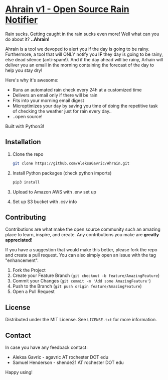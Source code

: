 # [Ahrain v1 - Open Source Rain Notifier](https://ahra.in)

Rain sucks. Getting caught in the rain sucks even more! Well what can you do about it? **..Ahrain!**

Ahrain is a tool we devoped to alert you if the day is going to be rainy. Furthermore, a tool that will ONLY notify you **IF** they day is going to be rainy, else dead silence (anti-spam!). And if the day ahead will be rainy, Arhain will deliver you an email in the morning containing the forecast of the day to help you stay dry!

Here's why it's awesome:

* Runs an automated rain check every 24h at a customized time
* Delivers an email only if there will be rain
* Fits into your morning email digest
* Microptimizes your day by saving you time of doing the repetitive task of checking the weather just for rain every day..
* ..open source!

Built with Python3!

## Installation

1. Clone the repo

   ```sh
   git clone https://github.com/AleksaGavric/Ahrain.git
   ```

2. Install Python packages (check python imports)

   ```sh
   pip3 install 
   ```

3. Upload to Amazon AWS with .env set up

4. Set up S3 bucket with .csv info

## Contributing

Contributions are what make the open source community such an amazing place to learn, inspire, and create. Any contributions you make are **greatly appreciated**!

If you have a suggestion that would make this better, please fork the repo and create a pull request. You can also simply open an issue with the tag "enhancement".

1. Fork the Project
2. Create your Feature Branch (`git checkout -b feature/AmazingFeature`)
3. Commit your Changes (`git commit -m 'Add some AmazingFeature'`)
4. Push to the Branch (`git push origin feature/AmazingFeature`)
5. Open a Pull Request

## License

Distributed under the MIT License. See `LICENSE.txt` for more information.

## Contact

In case you have any feedback contact:

* Aleksa Gavric - agavric AT rochester DOT edu
* Samuel Henderson - shende21 AT rochester DOT edu

Happy using!
